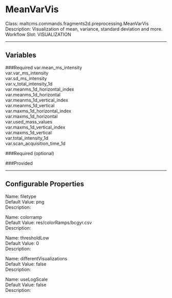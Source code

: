 # MeanVarVis
Class: maltcms.commands.fragments2d.preprocessing.MeanVarVis  
Description: Visualization of mean, variance, standard deviation and more.  
Workflow Slot: VISUALIZATION  

---

## Variables
###Required
var.mean_ms_intensity  
var.var_ms_intensity  
var.sd_ms_intensity  
var.v_total_intensity_1d  
var.meanms_1d_horizontal_index  
var.meanms_1d_horizontal  
var.meanms_1d_vertical_index  
var.meanms_1d_vertical  
var.maxms_1d_horizontal_index  
var.maxms_1d_horizontal  
var.used_mass_values  
var.maxms_1d_vertical_index  
var.maxms_1d_vertical  
var.total_intensity_1d  
var.scan_acquisition_time_1d  

###Required (optional)

###Provided


---

## Configurable Properties
Name: filetype  
Default Value: png  
Description:   
  
Name: colorramp  
Default Value: res/colorRamps/bcgyr.csv  
Description:   
  
Name: thresholdLow  
Default Value: 0  
Description:   
  
Name: differentVisualizations  
Default Value: false  
Description:   
  
Name: useLogScale  
Default Value: false  
Description:   
  

